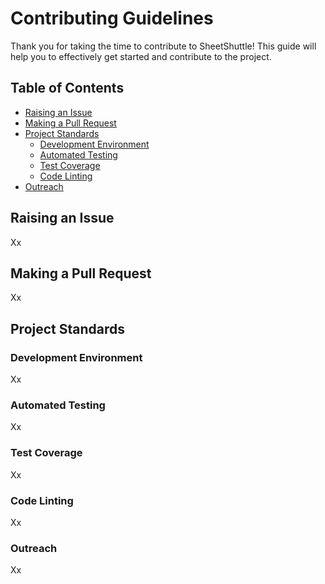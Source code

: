 # Contributing Guidelines

Thank you for taking the time to contribute to SheetShuttle! This guide will 
help you to effectively get started and contribute to the project.

## Table of Contents

* [Raising an Issue](#raising-an-issue)
* [Making a Pull Request](#making-a-pull-request)
* [Project Standards](#project-standards)
  + [Development Environment](#development-environment)
  + [Automated Testing](#automated-testing)
  + [Test Coverage](#test-coverage)
  + [Code Linting](#code-linting)
* [Outreach](#outreach)

## Raising an Issue

Xx

## Making a Pull Request

Xx

## Project Standards

### Development Environment

Xx

### Automated Testing

Xx

### Test Coverage

Xx

### Code Linting

Xx

### Outreach

Xx
